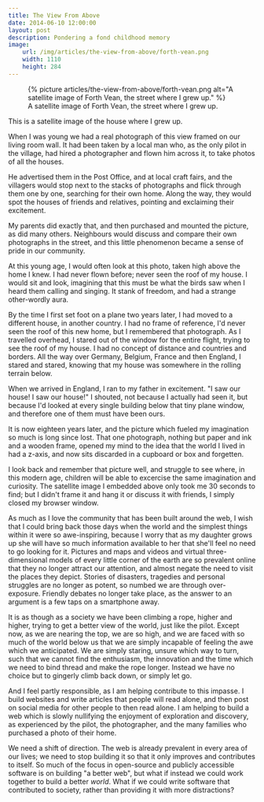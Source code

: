 ```yaml
---
title: The View From Above
date: 2014-06-10 12:00:00
layout: post
description: Pondering a fond childhood memory
image:
    url: /img/articles/the-view-from-above/forth-vean.png
    width: 1110
    height: 284
---
```


<figure class="image image--pull-left">
    {% picture articles/the-view-from-above/forth-vean.png alt="A satellite image of Forth Vean, the street where I grew up." %}
    <figcaption class="image__caption">A satellite image of Forth Vean, the street where I grew up.</figcaption>
</figure>

This is a satellite image of the house where I grew up.

When I was young we had a real photograph of this view framed on our living room wall. It had been taken by a local man who, as the only pilot in the village, had hired a photographer and flown him across it, to take photos of all the houses.

He advertised them in the Post Office, and at local craft fairs, and the villagers would stop next to the stacks of photographs and flick through them one by one, searching for their own home. Along the way, they would spot the houses of friends and relatives, pointing and exclaiming their excitement.

My parents did exactly that, and then purchased and mounted the picture, as did many others. Neighbours would discuss and compare their own photographs in the street, and this little phenomenon became a sense of pride in our community.

At this young age, I would often look at this photo, taken high above the home I knew. I had never flown before; never seen the roof of my house. I would sit and look, imagining that this must be what the birds saw when I heard them calling and singing. It stank of freedom, and had a strange other-wordly aura.

By the time I first set foot on a plane two years later, I had moved to a different house, in another country. I had no frame of reference, I'd never seen the roof of this new home, but I remembered that photograph. As I travelled overhead, I stared out of the window for the entire flight, trying to see the roof of my house. I had no concept of distance and countries and borders. All the way over Germany, Belgium, France and then England, I stared and stared, knowing that my house was somewhere in the rolling terrain below.

When we arrived in England, I ran to my father in excitement. "I saw our house! I saw our house!" I shouted, not because I actually had seen it, but because I'd looked at every single building below that tiny plane window, and therefore one of them must have been ours.

It is now eighteen years later, and the picture which fueled my imagination so much is long since lost. That one photograph, nothing but paper and ink and a wooden frame, opened my mind to the idea that the world I lived in had a z-axis, and now sits discarded in a cupboard or box and forgetten.

I look back and remember that picture well, and struggle to see where, in this modern age, children will be able to excercise the same imagination and curiosity. The satellite image I embedded above only took me 30 seconds to find; but I didn't frame it and hang it or discuss it with friends, I simply closed my browser window.

As much as I love the community that has been built around the web, I wish that I could bring back those days when the world and the simplest things within it were so awe-inspiring, because I worry that as my daughter grows up she will have so much information available to her that she'll feel no need to go looking for it. Pictures and maps and videos and virtual three-dimensional models of every little corner of the earth are so prevalent online that they no longer attract our attention, and almost negate the need to visit the places they depict. Stories of disasters, tragedies and personal struggles are no longer as potent, so numbed we are through over-exposure. Friendly debates no longer take place, as the answer to an argument is a few taps on a smartphone away.

It is as though as a society we have been climbing a rope, higher and higher, trying to get a better view of the world, just like the pilot. Except now, as we are nearing the top, we are so high, and we are faced with so much of the world below us that we are simply incapable of feeling the awe which we anticipated. We are simply staring, unsure which way to turn, such that we cannot find the enthusiasm, the innovation and the time which we need to bind thread and make the rope longer. Instead we have no choice but to gingerly climb back down, or simply let go.

And I feel partly responsible, as I am helping contribute to this impasse. I build websites and write articles that people will read alone, and then post on social media for other people to then read alone. I am helping to build a web which is slowly nullifying the enjoyment of exploration and discovery, as experienced by the pilot, the photographer, and the many families who purchased a photo of their home.

We need a shift of direction. The web is already prevalent in every area of our lives; we need to stop building it so that it only improves and contributes to itself. So much of the focus in open-source and publicly accessible software is on building "a better web", but what if instead we could work together to build a better *world*. What if we could write software that contributed to society, rather than providing it with more distractions?
